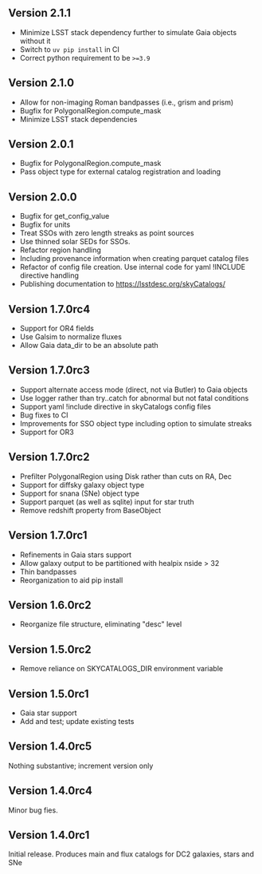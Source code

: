 ## Version 2.1.1
- Minimize LSST stack dependency further to simulate Gaia objects without it
- Switch to `uv pip install` in CI
- Correct python requirement to be `>=3.9`

## Version 2.1.0
- Allow for non-imaging Roman bandpasses (i.e., grism and prism)
- Bugfix for PolygonalRegion.compute_mask
- Minimize LSST stack dependencies

## Version 2.0.1
- Bugfix for PolygonalRegion.compute_mask
- Pass object type for external catalog registration and loading

## Version 2.0.0

- Bugfix for get_config_value
- Bugfix for units
- Treat SSOs with zero length streaks as point sources
- Use thinned solar SEDs for SSOs.
- Refactor region handling
- Including provenance information when creating parquet catalog files
- Refactor of config file creation. Use internal code for yaml !INCLUDE directive handling
- Publishing documentation to https://lsstdesc.org/skyCatalogs/

## Version 1.7.0rc4

- Support for OR4 fields
- Use Galsim to normalize fluxes
- Allow Gaia data_dir to be an absolute path

## Version 1.7.0rc3

- Support alternate access mode (direct, not via Butler) to Gaia objects
- Use logger rather than try..catch for abnormal but not fatal conditions
- Support yaml !include directive in skyCatalogs config files
- Bug fixes to CI
- Improvements for SSO object type including option to simulate streaks
- Support for OR3

## Version 1.7.0rc2

- Prefilter PolygonalRegion using Disk rather than cuts on RA, Dec
- Support for diffsky galaxy object type
- Support for snana (SNe) object type
- Support parquet (as well as sqlite) input for star truth
- Remove redshift property from BaseObject

## Version 1.7.0rc1

- Refinements in Gaia stars support
- Allow galaxy output to be partitioned with healpix nside > 32
- Thin bandpasses
- Reorganization to aid pip install

## Version 1.6.0rc2

- Reorganize file structure, eliminating "desc" level

## Version 1.5.0rc2

- Remove reliance on SKYCATALOGS_DIR environment variable

## Version 1.5.0rc1

- Gaia star support
- Add and test; update existing tests

## Version 1.4.0rc5

Nothing substantive; increment version only

## Version 1.4.0rc4

Minor bug fies.

## Version 1.4.0rc1

Initial release.  Produces main and flux catalogs for DC2 galaxies, stars
and SNe
